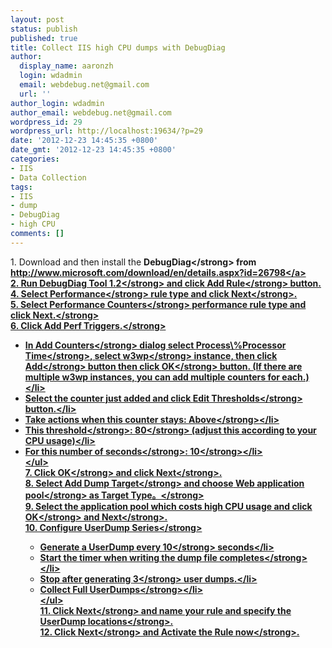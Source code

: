 ```yaml
---
layout: post
status: publish
published: true
title: Collect IIS high CPU dumps with DebugDiag
author:
  display_name: aaronzh
  login: wdadmin
  email: webdebug.net@gmail.com
  url: ''
author_login: wdadmin
author_email: webdebug.net@gmail.com
wordpress_id: 29
wordpress_url: http://localhost:19634/?p=29
date: '2012-12-23 14:45:35 +0800'
date_gmt: '2012-12-23 14:45:35 +0800'
categories:
- IIS
- Data Collection
tags:
- IIS
- dump
- DebugDiag
- high CPU
comments: []
---
```

<p>1. Download and then install the <strong>DebugDiag<&#47;strong> from <a href="http:&#47;&#47;www.microsoft.com&#47;download&#47;en&#47;details.aspx?id=26798">http:&#47;&#47;www.microsoft.com&#47;download&#47;en&#47;details.aspx?id=26798<&#47;a><br />
2. Run <strong>DebugDiag Tool 1.2<&#47;strong> and click <strong>Add Rule<&#47;strong> button.<br />
4. Select <strong>Performance<&#47;strong> rule type and click <strong>Next<&#47;strong>.<br />
5. Select <strong>Performance Counters<&#47;strong> performance rule type and click <strong>Next.<&#47;strong><br />
6. Click <strong>Add Perf Triggers.<&#47;strong></p>
<ul>
<li>In <strong>Add Counters<&#47;strong> dialog select <strong>Process\%Processor Time<&#47;strong>, select <strong>w3wp<&#47;strong> instance, then click <strong>Add<&#47;strong> button then click <strong>OK<&#47;strong> button. (If there are multiple w3wp instances, you can add multiple counters for each.)<&#47;li>
<li>Select the counter just added and click <strong>Edit Thresholds<&#47;strong> button.<&#47;li>
<li>Take actions when this counter stays: <strong>Above<&#47;strong><&#47;li>
<li>This <strong>threshold<&#47;strong>: <strong>80<&#47;strong> (adjust this according to your CPU usage)<&#47;li>
<li>For this <strong>number of seconds<&#47;strong>: <strong>10<&#47;strong><&#47;li><br />
<&#47;ul><br />
7. Click <strong>OK<&#47;strong> and click <strong>Next<&#47;strong>.<br />
8. Select <strong>Add Dump Target<&#47;strong> and choose<strong> Web application pool<&#47;strong> as <strong>Target Type。<&#47;strong><br />
9. Select the application pool which costs high CPU usage and click <strong>OK<&#47;strong> and <strong>Next<&#47;strong>.<br />
10. Configure <strong>UserDump Series<&#47;strong></p>
<ul>
<li>Generate a UserDump every <strong>10<&#47;strong> seconds<&#47;li>
<li>Start the timer <strong>when writing the dump file completes<&#47;strong><&#47;li>
<li>Stop after generating <strong>3<&#47;strong> user dumps.<&#47;li>
<li>Collect <strong>Full UserDumps<&#47;strong><&#47;li><br />
<&#47;ul><br />
11. Click <strong>Next<&#47;strong> and name your rule and specify the <strong>UserDump locations<&#47;strong>.<br />
12. Click <strong>Next<&#47;strong> and <strong>Activate the Rule now<&#47;strong>.</p>
